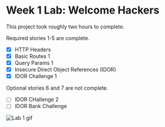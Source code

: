 # Week 1 Lab: Welcome Hackers
This project took roughly two hours to complete.

Required stories 1-5 are complete. 
- [x] HTTP Headers
- [x] Basic Routes 1
- [x] Query Params 1
- [x] Insecure Direct Object References (IDOR)
- [x] IDOR Challenge 1

Optional stories 6 and 7 are not complete.
- [ ] IDOR CHallenge 2
- [ ] IDOR Bank Challenge

![Lab 1 gif](https://github.com/justinw238/STSSE_1/blob/master/SE_1.gif?raw=true)
